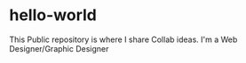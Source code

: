 # hello-world
This Public repository is where I share Collab ideas. 
I'm a Web Designer/Graphic Designer
